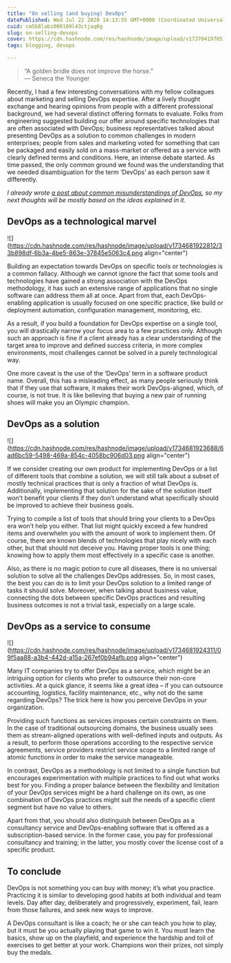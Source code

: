 ```yaml
---
title: "On selling (and buying) DevOps"
datePublished: Wed Jul 22 2020 14:13:55 GMT+0000 (Coordinated Universal Time)
cuid: cm5b8labz000109l43ctjaq0g
slug: on-selling-devops
cover: https://cdn.hashnode.com/res/hashnode/image/upload/v1737041970512/31555212-8832-4dcb-baef-68250197c0f0.png
tags: blogging, devops

---
```


> “A golden bridle does not improve the horse.”  
> ― Seneca the Younger

Recently, I had a few interesting conversations with my fellow colleagues about marketing and selling DevOps expertise. After a lively thought exchange and hearing opinions from people with a different professional background, we had several distinct offering formats to evaluate. Folks from engineering suggested building our offer around specific technologies that are often associated with DevOps; business representatives talked about presenting DevOps as a solution to common challenges in modern enterprises; people from sales and marketing voted for something that can be packaged and easily sold on a mass-market or offered as a service with clearly defined terms and conditions. Here, an intense debate started. As time passed, the only common ground we found was the understanding that we needed disambiguation for the term ‘DevOps’ as each person saw it differently.

*I already wrote* [*a post about common misunderstandings of DevOps*](https://andrewmatveychuk.com/whats-wrong-with-devops)*, so my next thoughts will be mostly based on the ideas explained in it.*

## DevOps as a technological marvel

![](https://cdn.hashnode.com/res/hashnode/image/upload/v1734681922812/33b898df-6b3a-4be5-863e-37845e5063c4.png align="center")

Building an expectation towards DevOps on specific tools or technologies is a common fallacy. Although we cannot ignore the fact that some tools and technologies have gained a strong association with the DevOps methodology, it has such an extensive range of applications that no single software can address them all at once. Apart from that, each DevOps-enabling application is usually focused on one specific practice, like build or deployment automation, configuration management, monitoring, etc.

As a result, if you build a foundation for DevOps expertise on a single tool, you will drastically narrow your focus area to a few practices only. Although such an approach is fine if a client already has a clear understanding of the target area to improve and defined success criteria, in more complex environments, most challenges cannot be solved in a purely technological way.

One more caveat is the use of the ‘DevOps’ term in a software product name. Overall, this has a misleading effect, as many people seriously think that if they use that software, it makes their work DevOps-aligned, which, of course, is not true. It is like believing that buying a new pair of running shoes will make you an Olympic champion.

## DevOps as a solution

![](https://cdn.hashnode.com/res/hashnode/image/upload/v1734681923688/6ad6bc59-5498-469a-854c-4058bc906d03.png align="center")

If we consider creating our own product for implementing DevOps or a list of different tools that combine a solution, we will still talk about a subset of mostly technical practices that is only a fraction of what DevOps is. Additionally, implementing that solution for the sake of the solution itself won’t benefit your clients if they don’t understand what specifically should be improved to achieve their business goals.

Trying to compile a list of tools that should bring your clients to a DevOps era won’t help you either. That list might quickly exceed a few hundred items and overwhelm you with the amount of work to implement them. Of course, there are known blends of technologies that play nicely with each other, but that should not deceive you. Having proper tools is one thing; knowing how to apply them most effectively in a specific case is another.

Also, as there is no magic potion to cure all diseases, there is no universal solution to solve all the challenges DevOps addresses. So, in most cases, the best you can do is to limit your DevOps solution to a limited range of tasks it should solve. Moreover, when talking about business value, connecting the dots between specific DevOps practices and resulting business outcomes is not a trivial task, especially on a large scale.

## DevOps as a service to consume

![](https://cdn.hashnode.com/res/hashnode/image/upload/v1734681924311/09f5aa88-a3b4-442d-a15a-267ef0b94afb.png align="center")

Many IT companies try to offer DevOps as a service, which might be an intriguing option for clients who prefer to outsource their non-core activities. At a quick glance, it seems like a great idea – if you can outsource accounting, logistics, facility maintenance, etc., why not do the same regarding DevOps? The trick here is how you perceive DevOps in your organization.

Providing such functions as services imposes certain constraints on them. In the case of traditional outsourcing domains, the business usually sees them as stream-aligned operations with well-defined inputs and outputs. As a result, to perform those operations according to the respective service agreements, service providers restrict service scope to a limited range of atomic functions in order to make the service manageable.

In contrast, DevOps as a methodology is not limited to a single function but encourages experimentation with multiple practices to find out what works best for you. Finding a proper balance between the flexibility and limitation of your DevOps services might be a hard challenge on its own, as one combination of DevOps practices might suit the needs of a specific client segment but have no value to others.

Apart from that, you should also distinguish between DevOps as a consultancy service and DevOps-enabling software that is offered as a subscription-based service. In the former case, you pay for professional consultancy and training; in the latter, you mostly cover the license cost of a specific product.

## To conclude

DevOps is not something you can buy with money; it’s what you practice. Practicing it is similar to developing good habits at both individual and team levels. Day after day, deliberately and progressively, experiment, fail, learn from those failures, and seek new ways to improve.

A DevOps consultant is like a coach; he or she can teach you how to play, but it must be you actually playing that game to win it. You must learn the basics, show up on the playfield, and experience the hardship and toil of exercises to get better at your work. Champions won their prizes, not simply buy the medals.